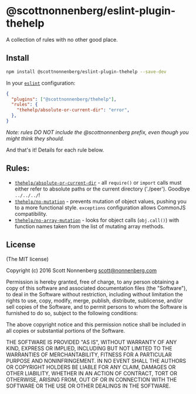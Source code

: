 # @scottnonnenberg/eslint-plugin-thehelp

A collection of rules with no other good place.

## Install

```bash
npm install @scottnonnenberg/eslint-plugin-thehelp --save-dev
```

In your [`eslint`](http://eslint.org/) configuration:

```json
{
  "plugins": ["@scottnonnenberg/thehelp"],
  "rules": {
    "thehelp/absolute-or-current-dir": "error",
  },
}
```

_Note: rules DO NOT include the @scottnonnenberg prefix, even though you might think they should._

And that's it! Details for each rule below.

## Rules:

- [`thehelp/absolute-or-current-dir`](doc/absolute_or_current_dir.md) - all `require()` or `import` calls must either refer to absolute paths or the current directory ('./peer'). Goodbye `../../../`!
- [`thehelp/no-mutation`](doc/no_mutation.md) - prevents mutation of object values, pushing you to a more functional style. `exceptions` configuration allows CommonJS compatibility.
- [`thehelp/no-array-mutation`](doc/no_array_mutation.md) - looks for object calls (`obj.call()`) with function names taken from the list of mutating array methods.

## License

(The MIT license)

Copyright (c) 2016 Scott Nonnenberg <scott@nonnenberg.com>

Permission is hereby granted, free of charge, to any person obtaining a copy of this software and
associated documentation files (the "Software"), to deal in the Software without restriction,
including without limitation the rights to use, copy, modify, merge, publish, distribute,
sublicense, and/or sell copies of the Software, and to permit persons to whom the Software is
furnished to do so, subject to the following conditions:

The above copyright notice and this permission notice shall be included in all copies or
substantial portions of the Software.

THE SOFTWARE IS PROVIDED "AS IS", WITHOUT WARRANTY OF ANY KIND, EXPRESS OR IMPLIED, INCLUDING BUT
NOT LIMITED TO THE WARRANTIES OF MERCHANTABILITY, FITNESS FOR A PARTICULAR PURPOSE AND
NONINFRINGEMENT. IN NO EVENT SHALL THE AUTHORS OR COPYRIGHT HOLDERS BE LIABLE FOR ANY CLAIM,
DAMAGES OR OTHER LIABILITY, WHETHER IN AN ACTION OF CONTRACT, TORT OR OTHERWISE, ARISING FROM, OUT
OF OR IN CONNECTION WITH THE SOFTWARE OR THE USE OR OTHER DEALINGS IN THE SOFTWARE.
